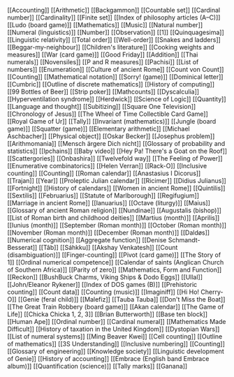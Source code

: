 [[Accounting]]
[[Arithmetic]]
[[Backgammon]]
[[Countable set]]
[[Cardinal number]]
[[Cardinality]]
[[Finite set]]
[[Index of philosophy articles (A–C)]]
[[Ludo (board game)]]
[[Mathematics]]
[[Music]]
[[Natural number]]
[[Numeral (linguistics)]]
[[Number]]
[[Observation]]
[[1]]
[[Quinquagesima]]
[[Linguistic relativity]]
[[Total order]]
[[Well-order]]
[[Snakes and ladders]]
[[Beggar-my-neighbour]]
[[Children's literature]]
[[Cooking weights and measures]]
[[War (card game)]]
[[Good Friday]]
[[Addition]]
[[Thai numerals]]
[[Novensiles]]
[[P and R measures]]
[[Pachisi]]
[[List of numbers]]
[[Enumeration]]
[[Culture of ancient Rome]]
[[Count von Count]]
[[Counting]]
[[Mathematical notation]]
[[Sorry! (game)]]
[[Dominical letter]]
[[Cumbric]]
[[Outline of discrete mathematics]]
[[History of computing]]
[[99 Bottles of Beer]]
[[Strip poker]]
[[Mathcounts]]
[[Dyscalculia]]
[[Hyperventilation syndrome]]
[[Herdwick]]
[[Science of Logic]]
[[Quantity]]
[[Language and thought]]
[[Subitizing]]
[[Square One Television]]
[[Chronology of Jesus]]
[[The Wheel of Time Collectible Card Game]]
[[Royal Game of Ur]]
[[Tally]]
[[Invariant (mathematics)]]
[[Jungle (board game)]]
[[Squatter (game)]]
[[Elementary arithmetic]]
[[Michael Aschbacher]]
[[Physical object]]
[[Oskar Becker]]
[[Josephus problem]]
[[Arithmomania]]
[[Mensch ärgere Dich nicht]]
[[Glossary of probability and statistics]]
[[Ipchains]]
[[Baby video]]
[[Hey Pa! There's a Goat on the Roof]]
[[Scattergories]]
[[Onbashira]]
[[Twelvefold way]]
[[The Feeling of Power]]
[[Enumerative combinatorics]]
[[Helen Verran]]
[[Rack-O]]
[[Inclusive counting]]
[[Counting]]
[[Roman calendar]]
[[Anastasius I Dicorus]]
[[Trajan]]
[[Year]]
[[Proleptic Julian calendar]]
[[Ricimer]]
[[Didius Julianus]]
[[Fortnight]]
[[History of calendars]]
[[Women in ancient Rome]]
[[Quintilis]]
[[Sextilis]]
[[Februarius]]
[[Statute of Marlborough]]
[[Regifugium]]
[[Marriage in ancient Rome]]
[[Ianuarius]]
[[Octave (liturgy)]]
[[Maius]]
[[Glossary of ancient Roman religion]]
[[Nundinae]]
[[Augustalis (bishop)]]
[[List of Roman birth and childhood deities]]
[[Martius (month)]]
[[Aprilis]]
[[Iunius (month)]]
[[September (Roman month)]]
[[October (Roman month)]]
[[November (Roman month)]]
[[December (Roman month)]]
[[Daldøs]]
[[Numerical cognition]]
[[Aggregate function]]
[[Denise Schmandt-Besserat]]
[[Tâb]]
[[Sáhkku]]
[[Akshay Venkatesh]]
[[Count (disambiguation)]]
[[Finger-counting]]
[[Pivot (card game)]]
[[The Story of 1]]
[[Ordinal numerical competence]]
[[Calendar of saints (Anglican Church of Southern Africa)]]
[[Parity of zero]]
[[Mathematics, Form and Function]]
[[Reckon]]
[[BushBuck Charms, Viking Ships & Dodo Eggs]]
[[Ullal]]
[[John/Eleanor Rykener]]
[[Index of DOS games (B)]]
[[Prehistoric counting]]
[[Count data]]
[[Counting (music)]]
[[Imaginiff]]
[[Hi Ho! Cherry-O]]
[[Genie (feral child)]]
[[Malefiz]]
[[Tauba Tauba]]
[[Don't Miss the Boat]]
[[The Great Train Robbery (board game)]]
[[Akan calendar]]
[[The Game of Life]]
[[Chicka Chicka 1, 2, 3]]
[[Brian Butterworth]]
[[Base ten block]]
[[Human Ape]]
[[Ordinal number]]
[[Cardinal numeral]]
[[Mathematics Made Difficult]]
[[History of taxation in the United Kingdom]]
[[Dystopian Wars]]
[[List of numeral systems]]
[[Ming Beaver Kwei]]
[[Cell counting]]
[[Outline of mathematics]]
[[3S Understanding]]
[[Inclusive numbering]]
[[Counting]]
[[Glossary of engineering]]
[[Knowledge society]]
[[Linguistic development of Genie]]
[[History of accounting]]
[[Embrace (English band Embrace album)]]
[[Quantification (science)]]
[[Tally marks]]
[[Ganana]]
